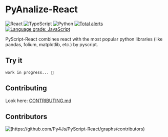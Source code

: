 # PyAnalize-React

![React](https://img.shields.io/badge/react-%2320232a.svg?style=for-the-badge&logo=react&logoColor=%2361DAFB) ![TypeScript](https://img.shields.io/badge/typescript-%23007ACC.svg?style=for-the-badge&logo=typescript&logoColor=white) ![Python](https://img.shields.io/badge/python-3670A0?style=for-the-badge&logo=python&logoColor=ffdd54) [![Total alerts](https://img.shields.io/lgtm/alerts/g/ShootGan/PyAnalize-React.svg?logo=lgtm&logoWidth=18)](https://lgtm.com/projects/g/ShootGan/PyAnalize-React/alerts/)
[![Language grade: JavaScript](https://img.shields.io/lgtm/grade/javascript/g/ShootGan/PyAnalize-React.svg?logo=lgtm&logoWidth=18)](https://lgtm.com/projects/g/ShootGan/PyAnalize-React/context:javascript)

PyScript-React combines react with the most popular python libraries (like pandas, folium, matplotlib, etc.) by pyscript.

## Try it

`work in progress... 🚀`

## Contributing

Look here: [CONTRIBUTING.md](https://github.com/Py4Js/PyScript-React/blob/main/CONTRIBUTING.md)

## Contributors

![(https://github.com/Py4Js/PyScript-React/graphs/contributors)](https://contrib.rocks/image?repo=Py4Js/PyScript-React)
